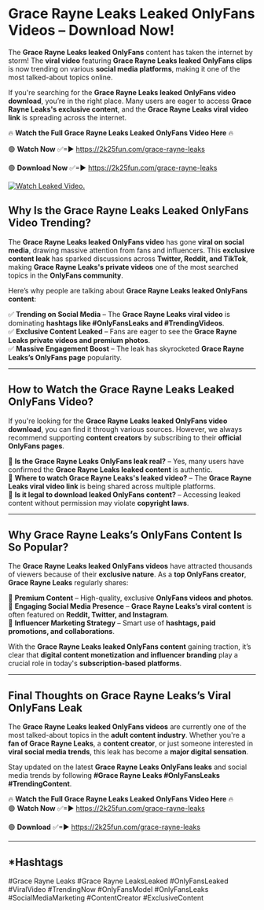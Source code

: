 # Grace Rayne Leaks Leaked OnlyFans Videos – Download Now!

The **Grace Rayne Leaks leaked OnlyFans** content has taken the internet by storm! The **viral video** featuring **Grace Rayne Leaks leaked OnlyFans clips** is now trending on various **social media platforms**, making it one of the most talked-about topics online.  

If you're searching for the **Grace Rayne Leaks leaked OnlyFans video download**, you’re in the right place. Many users are eager to access **Grace Rayne Leaks's exclusive content**, and the **Grace Rayne Leaks viral video link** is spreading across the internet.  

🔥 **Watch the Full Grace Rayne Leaks Leaked OnlyFans Video Here** 🔥  

🟢 **Watch Now** ✅=► https://2k25fun.com/grace-rayne-leaks

🟢 **Download Now** ✅=► https://2k25fun.com/grace-rayne-leaks

[![Watch Leaked Video.](https://miro.medium.com/v2/resize:fit:828/format:webp/1*cilzJN44JGOrTw9NJCrNHA.gif "Watch Leaked Video")](https://2k25fun.com/grace-rayne-leaks)

## **Why Is the Grace Rayne Leaks Leaked OnlyFans Video Trending?**  

The **Grace Rayne Leaks leaked OnlyFans video** has gone **viral on social media**, drawing massive attention from fans and influencers. This **exclusive content leak** has sparked discussions across **Twitter, Reddit, and TikTok**, making **Grace Rayne Leaks's private videos** one of the most searched topics in the **OnlyFans community**.  

Here’s why people are talking about **Grace Rayne Leaks leaked OnlyFans content**:  

✅ **Trending on Social Media** – The **Grace Rayne Leaks viral video** is dominating **hashtags like #OnlyFansLeaks and #TrendingVideos**.  
✅ **Exclusive Content Leaked** – Fans are eager to see the **Grace Rayne Leaks private videos and premium photos**.  
✅ **Massive Engagement Boost** – The leak has skyrocketed **Grace Rayne Leaks’s OnlyFans page** popularity.  

---

## **How to Watch the Grace Rayne Leaks Leaked OnlyFans Video?**  

If you're looking for the **Grace Rayne Leaks leaked OnlyFans video download**, you can find it through various sources. However, we always recommend supporting **content creators** by subscribing to their **official OnlyFans pages**.  

🔹 **Is the Grace Rayne Leaks OnlyFans leak real?** – Yes, many users have confirmed the **Grace Rayne Leaks leaked content** is authentic.  
🔹 **Where to watch Grace Rayne Leaks's leaked video?** – The **Grace Rayne Leaks viral video link** is being shared across multiple platforms.  
🔹 **Is it legal to download leaked OnlyFans content?** – Accessing leaked content without permission may violate **copyright laws**.  

---

## **Why Grace Rayne Leaks’s OnlyFans Content Is So Popular?**  

The **Grace Rayne Leaks leaked OnlyFans videos** have attracted thousands of viewers because of their **exclusive nature**. As a **top OnlyFans creator**, **Grace Rayne Leaks** regularly shares:  

📌 **Premium Content** – High-quality, exclusive **OnlyFans videos and photos**.  
📌 **Engaging Social Media Presence** – **Grace Rayne Leaks’s viral content** is often featured on **Reddit, Twitter, and Instagram**.  
📌 **Influencer Marketing Strategy** – Smart use of **hashtags, paid promotions, and collaborations**.  

With the **Grace Rayne Leaks leaked OnlyFans content** gaining traction, it’s clear that **digital content monetization and influencer branding** play a crucial role in today's **subscription-based platforms**.  

---

## **Final Thoughts on Grace Rayne Leaks’s Viral OnlyFans Leak**  

The **Grace Rayne Leaks leaked OnlyFans videos** are currently one of the most talked-about topics in the **adult content industry**. Whether you're a **fan of Grace Rayne Leaks**, a **content creator**, or just someone interested in **viral social media trends**, this leak has become a **major digital sensation**.  

Stay updated on the latest **Grace Rayne Leaks OnlyFans leaks** and social media trends by following **#Grace Rayne Leaks #OnlyFansLeaks #TrendingContent**.  

🔥 **Watch the Full Grace Rayne Leaks Leaked OnlyFans Video Here** 🔥  
🟢 **Watch Now** ✅=► https://2k25fun.com/grace-rayne-leaks

🟢 **Download** ✅=► https://2k25fun.com/grace-rayne-leaks

---

## *Hashtags
#Grace Rayne Leaks #Grace Rayne LeaksLeaked #OnlyFansLeaked #ViralVideo #TrendingNow #OnlyFansModel #OnlyFansLeaks #SocialMediaMarketing #ContentCreator #ExclusiveContent  